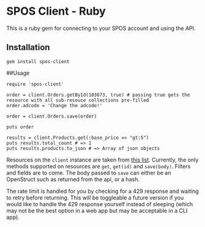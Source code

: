 # SPOS Client - Ruby

This is a ruby gem for connecting to your SPOS account and using the API. 

## Installation

```
gem install spos-client
```

##Usage

```
require 'spos-client'

order = client.Orders.getById(103673, true) # passing true gets the resource with all sub-resouce collections pre-filled
order.adcode = 'Change the adcode!'

order = client.Orders.save(order)

puts order

results = client.Products.get(:base_price => "gt:5")
puts results.total_count # => 1
puts results.products.to_json # => Array of json objects
```

Resources on the `client` instance are taken from [this list](https://github.com/SparkPay/rest-api/tree/master/resources). Currently, the only methods supported on resources are `get`, `get(id)` and `save(body)`. Filters and fields are to come. The body passed to `save` can either be an OpenStruct such as returned from the api, or a hash.

The rate limit is handled for you by checking for a 429 response and waiting to retry before returning. This will be toggleable a future version if you would like to handle the 429 response yourself instead of sleeping (which may not be the best option in a web app but may be acceptable in a CLI app).
